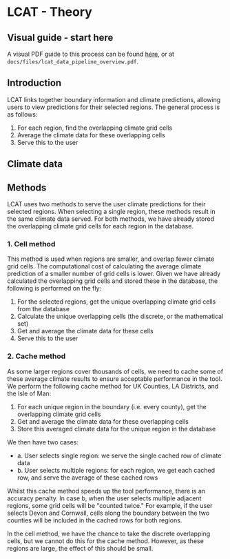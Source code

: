# LCAT - Theory

## Visual guide - start here

A visual PDF guide to this process can be found [here](https://github.com/Uni-of-Exeter/research.LCAT.public/blob/autumn-clean-up/docs/files/lcat_data_pipeline_overview.pdf), or at `docs/files/lcat_data_pipeline_overview.pdf`.

## Introduction

LCAT links together boundary information and climate predictions, allowing users to view predictions for their selected regions. The general process is as follows:

1. For each region, find the overlapping climate grid cells
2. Average the climate data for these overlapping cells
3. Serve this to the user

## Climate data



## Methods

LCAT uses two methods to serve the user climate predictions for their selected regions. When selecting a single region, these methods result in the same climate data served. For both methods, we have already stored the overlapping climate grid cells for each region in the database.

### 1. Cell method

This method is used when regions are smaller, and overlap fewer climate grid cells. The computational cost of calculating the average climate prediction of a smaller number of grid cells is lower. Given we have already calculated the overlapping grid cells and stored these in the database, the following is performed on the fly:

1. For the selected regions, get the unique overlapping climate grid cells from the database
2. Calculate the unique overlapping cells (the discrete, or the mathematical set)
3. Get and average the climate data for these cells
4. Serve this to the user

### 2. Cache method

As some larger regions cover thousands of cells, we need to cache some of these average climate results to ensure acceptable performance in the tool. We perform the following cache method for UK Counties, LA Districts, and the Isle of Man:

1. For each unique region in the boundary (i.e. every county), get the overlapping climate grid cells
2. Get and average the climate data for these overlapping cells
3. Store this averaged climate data for the unique region in the database

We then have two cases:

* a. User selects single region: we serve the single cached row of climate data
* b. User selects multiple regions: for each region, we get each cached row, and serve the average of these cached rows

Whilst this cache method speeds up the tool performance, there is an accuracy penalty. In case b, when the user selects multiple adjacent regions, some grid cells will be "counted twice." For example, if the user selects Devon and Cornwall, cells along the boundary between the two counties will be included in the cached rows for both regions.

In the cell method, we have the chance to take the discrete overlapping cells, but we cannot do this for the cache method. However, as these regions are large, the effect of this should be small.
